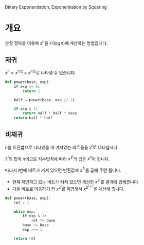 Binary Exponentiation, Exponentiation by Squaring
# 개요
분할 정복을 이용해 $x^n$을 $\mathcal{O}(\log n)$에 계산하는 방법입니다.
## 재귀
$x^n = x^{n / 2} \times x^{n / 2}$로 나타낼 수 있습니다.
```python
def power(base, exp):
    if exp == 0:
        return 1

    half = power(base, exp // 2)

    if exp & 1:
        return half * half * base
    return half * half
```
## 비재귀
$n$을 이진법으로 나타냈을 때 켜져있는 비트들을 $2^i$로 나타냅시다.

$2^i$의 합이 $n$이므로 지수법칙에 따라 $x^{2^i}$의 곱은 $x^n$이 됩니다.

따라서 $i$번째 비트가 켜져 있으면 반환값에 $x^{2^i}$를 곱해 주면 됩니다.

- 현재 확인하고 있는 비트가 켜져 있으면
    계산한 $x^{2^i}$를 결과에 곱해줍니다.
- 다음 비트로 이동하기 전 $x^{2^i}$를 제곱해서 $x^{2^{i + 1}}$을 계산해 줍니다.

```python
def power(base, exp):
    ret = 1

    while exp:
        if exp & 1:
            ret *= base
        base *= base
        exp >>= 1

    return ret
```